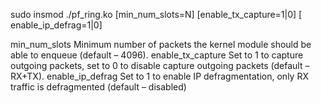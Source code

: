 sudo insmod ./pf_ring.ko [min_num_slots=N] [enable_tx_capture=1|0] [ enable_ip_defrag=1|0]

min_num_slots
Minimum number of packets the kernel module should be able to enqueue (default – 4096).
enable_tx_capture
Set to 1 to capture outgoing packets, set to 0 to disable capture outgoing packets (default – RX+TX).
enable_ip_defrag
Set to 1 to enable IP defragmentation, only RX traffic is defragmented (default – disabled)